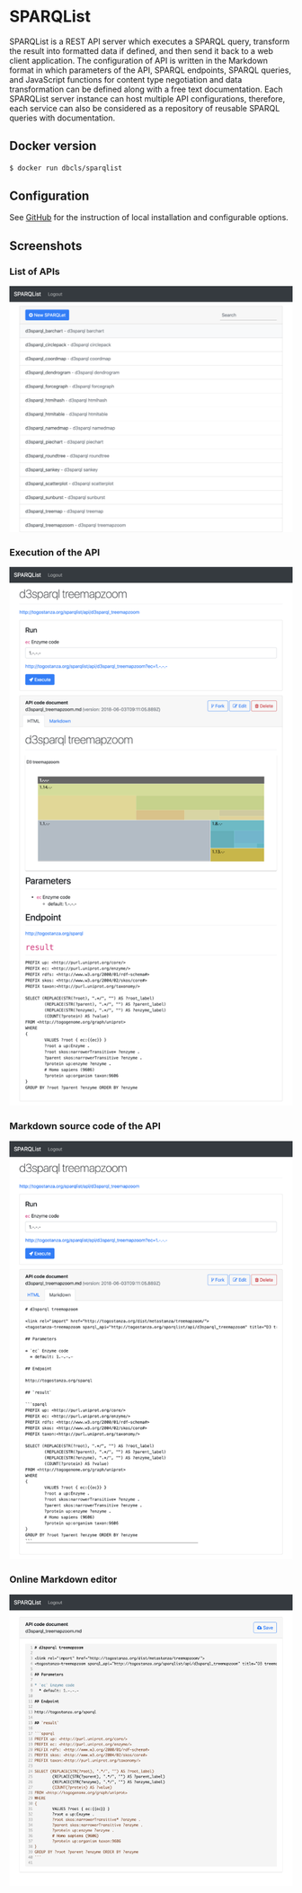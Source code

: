 # SPARQList

SPARQList is a REST API server which executes a SPARQL query, transform the result into formatted data if defined, and then send it back to a web client application. The configuration of API is written in the Markdown format in which parameters of the API, SPARQL endpoints, SPARQL queries, and JavaScript functions for content type negotiation and data transformation can be defined along with a free text documentation. Each SPARQList server instance can host multiple API configurations, therefore, each service can also be considered as a repository of reusable SPARQL queries with documentation.

## Docker version

```sh
$ docker run dbcls/sparqlist
```

## Configuration

See [GitHub](https://github.com/dbcls/sparqlist) for the instruction of local installation and configurable options.

## Screenshots

### List of APIs

![Fig-1](images/SPARQList_fig-1.png)

### Execution of the API

![Fig-2](images/SPARQList_fig-2.png)

### Markdown source code of the API

![Fig-3](images/SPARQList_fig-3.png)

### Online Markdown editor

![Fig-4](images/SPARQList_fig-4.png)


